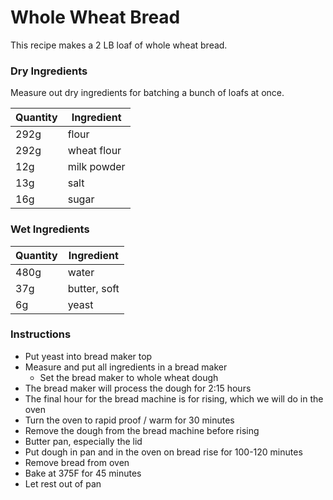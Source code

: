 # Whole Wheat Bread

This recipe makes a 2 LB loaf of whole wheat bread.

### Dry Ingredients

Measure out dry ingredients for batching a bunch of loafs at once.

| Quantity | Ingredient |
| -------- | ---------- |
| 292g | flour |
| 292g | wheat flour |
| 12g | milk powder |
| 13g | salt |
| 16g | sugar |

### Wet Ingredients

| Quantity | Ingredient |
| -------- | ---------- |
| 480g | water |
| 37g | butter, soft |
| 6g | yeast |

### Instructions

* Put yeast into bread maker top
* Measure and put all ingredients in a bread maker
  * Set the bread maker to whole wheat dough
* The bread maker will process the dough for 2:15 hours
* The final hour for the bread machine is for rising, which we will do in the oven
* Turn the oven to rapid proof / warm for 30 minutes
* Remove the dough from the bread machine before rising
* Butter pan, especially the lid
* Put dough in pan and in the oven on bread rise for 100-120 minutes
* Remove bread from oven
* Bake at 375F for 45 minutes
* Let rest out of pan
